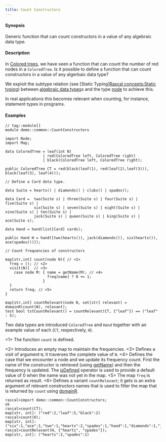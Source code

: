 ```yaml
---
title: Count Constructors
---
```


#### Synopsis

Generic function that can count constructors in a value of any algebraic data type.

#### Description

In [Colored trees](../../../Recipes/Common/ColoredTrees), we have seen a function that can count the number of red nodes in a `ColoredTree`.
Is it possible to define a function that can count constructors in a value of any algerbaic data type?

We exploit the subtype relation (see [Static Typing][Rascal concepts:Static typing](../../../RascalConcepts/StaticTyping)) 
between [algebraic data types](../../../Rascal/Declarations/AlgebraicDataType)s 
and the type [node](../../../Rascal/Expressions/Values/Node) to achieve this.

In real applications this becomes relevant when counting, for instance, statement types in programs.

#### Examples


```rascal
// tag::module[]
module demo::common::CountConstructors

import Node;
import Map;

data ColoredTree = leaf(int N)      
                 | red(ColoredTree left, ColoredTree right) 
                 | black(ColoredTree left, ColoredTree right);
                 
public ColoredTree CT = red(black(leaf(1), red(leaf(2),leaf(3))), black(leaf(3), leaf(4)));

// Define a Card data type.
             
data Suite = hearts() | diamonds() | clubs() | spades();

data Card =  two(Suite s) | three(Suite s) | four(Suite s) | five(Suite s) |
             six(Suite s) | seven(Suite s) | eight(Suite s) | nine(Suite s) | ten(Suite s) |
             jack(Suite s) | queen(Suite s) | king(Suite s) | ace(Suite s);
             
data Hand = hand(list[Card] cards);

public Hand H = hand([two(hearts()), jack(diamonds()), six(hearts()), ace(spades())]);

// Count frequencies of constructors

map[str,int] count(node N){ // <1>
  freq = (); // <2>
  visit(N){  // <3>
    case node M: { name = getName(M); // <4>
                   freq[name] ? 0 += 1; 
                 }
  }
  return freq; // <5>
}

map[str,int] countRelevant(node N, set[str] relevant) = domainR(count(N), relevant);
test bool tstCountRelevant() = countRelevant(CT, {"leaf"}) == ("leaf" : 5);

```

                
Two data types are introduced `ColoredTree` and `Hand` together
with an example value of each (`CT`, respectively, `H`).

<1> The function `count` is defined.

<2> Introduces an empty map to maintain the frequencies.
<3> Defines a visit of argument `N`; it traverses the complete value of `N`.
<4> Defines the case that we encounter a node and we update its frequency count.
  First the name of the constructor is retrieved (using [getName](../../../Library/Node.md#Node-getName)) and then the
  frequency is updated. The [isDefined](../../../Rascal/Statements/Assignment/IsDefined) operator is used to provide a default value of 0 when
  the name was not yet in the map.
<5> The map `freq` is returned as result.
<6> Defines a variant `countRelevant`; it gets is an extra argument of relevant constructors
names that is used to filter the map that is returned by `count` using [domainR](../../../Library/Map.md#Map-domainR).


```rascal-shell
rascal>import demo::common::CountConstructors;
ok
rascal>count(CT);
map[str, int]: ("red":2,"leaf":5,"black":2)
rascal>count(H);
map[str, int]: ("six":1,"ace":1,"two":1,"hearts":2,"spades":1,"hand":1,"diamonds":1,"jack":1)
rascal>countRelevant(H, {"hearts", "spades"});
map[str, int]: ("hearts":2,"spades":1)
```


